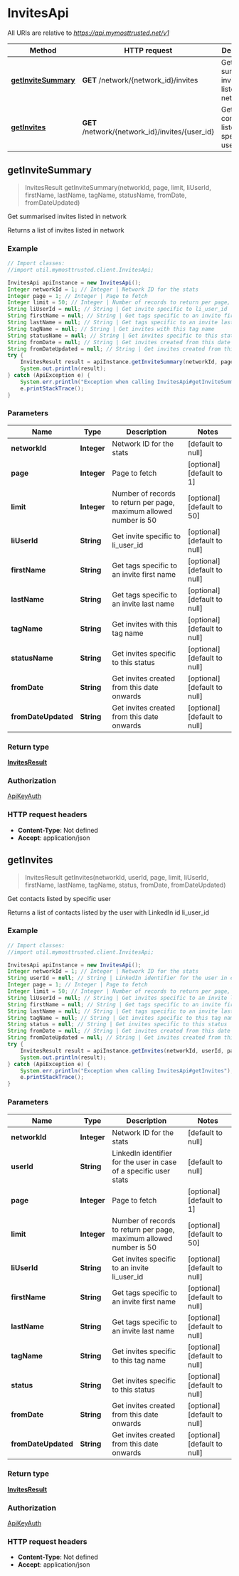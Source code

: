 # InvitesApi

All URIs are relative to *https://api.mymosttrusted.net/v1*

Method | HTTP request | Description
------------- | ------------- | -------------
[**getInviteSummary**](InvitesApi.md#getInviteSummary) | **GET** /network/{network_id}/invites | Get summarised invites listed in network
[**getInvites**](InvitesApi.md#getInvites) | **GET** /network/{network_id}/invites/{user_id} | Get contacts listed by specific user



## getInviteSummary

> InvitesResult getInviteSummary(networkId, page, limit, liUserId, firstName, lastName, tagName, statusName, fromDate, fromDateUpdated)

Get summarised invites listed in network

Returns a list of invites listed in network

### Example

```java
// Import classes:
//import util.mymosttrusted.client.InvitesApi;

InvitesApi apiInstance = new InvitesApi();
Integer networkId = 1; // Integer | Network ID for the stats
Integer page = 1; // Integer | Page to fetch
Integer limit = 50; // Integer | Number of records to return per page, maximum allowed number is 50
String liUserId = null; // String | Get invite specific to li_user_id
String firstName = null; // String | Get tags specific to an invite first name
String lastName = null; // String | Get tags specific to an invite last name
String tagName = null; // String | Get invites with this tag name
String statusName = null; // String | Get invites specific to this status
String fromDate = null; // String | Get invites created from this date onwards
String fromDateUpdated = null; // String | Get invites created from this date onwards
try {
    InvitesResult result = apiInstance.getInviteSummary(networkId, page, limit, liUserId, firstName, lastName, tagName, statusName, fromDate, fromDateUpdated);
    System.out.println(result);
} catch (ApiException e) {
    System.err.println("Exception when calling InvitesApi#getInviteSummary");
    e.printStackTrace();
}
```

### Parameters


Name | Type | Description  | Notes
------------- | ------------- | ------------- | -------------
 **networkId** | **Integer**| Network ID for the stats | [default to null]
 **page** | **Integer**| Page to fetch | [optional] [default to 1]
 **limit** | **Integer**| Number of records to return per page, maximum allowed number is 50 | [optional] [default to 50]
 **liUserId** | **String**| Get invite specific to li_user_id | [optional] [default to null]
 **firstName** | **String**| Get tags specific to an invite first name | [optional] [default to null]
 **lastName** | **String**| Get tags specific to an invite last name | [optional] [default to null]
 **tagName** | **String**| Get invites with this tag name | [optional] [default to null]
 **statusName** | **String**| Get invites specific to this status | [optional] [default to null]
 **fromDate** | **String**| Get invites created from this date onwards | [optional] [default to null]
 **fromDateUpdated** | **String**| Get invites created from this date onwards | [optional] [default to null]

### Return type

[**InvitesResult**](InvitesResult.md)

### Authorization

[ApiKeyAuth](../README.md#ApiKeyAuth)

### HTTP request headers

- **Content-Type**: Not defined
- **Accept**: application/json


## getInvites

> InvitesResult getInvites(networkId, userId, page, limit, liUserId, firstName, lastName, tagName, status, fromDate, fromDateUpdated)

Get contacts listed by specific user

Returns a list of contacts listed by the user with LinkedIn id li_user_id

### Example

```java
// Import classes:
//import util.mymosttrusted.client.InvitesApi;

InvitesApi apiInstance = new InvitesApi();
Integer networkId = 1; // Integer | Network ID for the stats
String userId = null; // String | LinkedIn identifier for the user in case of a specific user stats
Integer page = 1; // Integer | Page to fetch
Integer limit = 50; // Integer | Number of records to return per page, maximum allowed number is 50
String liUserId = null; // String | Get invites specific to an invite li_user_id
String firstName = null; // String | Get tags specific to an invite first name
String lastName = null; // String | Get tags specific to an invite last name
String tagName = null; // String | Get invites specific to this tag name
String status = null; // String | Get invites specific to this status
String fromDate = null; // String | Get invites created from this date onwards
String fromDateUpdated = null; // String | Get invites created from this date onwards
try {
    InvitesResult result = apiInstance.getInvites(networkId, userId, page, limit, liUserId, firstName, lastName, tagName, status, fromDate, fromDateUpdated);
    System.out.println(result);
} catch (ApiException e) {
    System.err.println("Exception when calling InvitesApi#getInvites");
    e.printStackTrace();
}
```

### Parameters


Name | Type | Description  | Notes
------------- | ------------- | ------------- | -------------
 **networkId** | **Integer**| Network ID for the stats | [default to null]
 **userId** | **String**| LinkedIn identifier for the user in case of a specific user stats | [default to null]
 **page** | **Integer**| Page to fetch | [optional] [default to 1]
 **limit** | **Integer**| Number of records to return per page, maximum allowed number is 50 | [optional] [default to 50]
 **liUserId** | **String**| Get invites specific to an invite li_user_id | [optional] [default to null]
 **firstName** | **String**| Get tags specific to an invite first name | [optional] [default to null]
 **lastName** | **String**| Get tags specific to an invite last name | [optional] [default to null]
 **tagName** | **String**| Get invites specific to this tag name | [optional] [default to null]
 **status** | **String**| Get invites specific to this status | [optional] [default to null]
 **fromDate** | **String**| Get invites created from this date onwards | [optional] [default to null]
 **fromDateUpdated** | **String**| Get invites created from this date onwards | [optional] [default to null]

### Return type

[**InvitesResult**](InvitesResult.md)

### Authorization

[ApiKeyAuth](../README.md#ApiKeyAuth)

### HTTP request headers

- **Content-Type**: Not defined
- **Accept**: application/json

